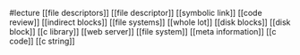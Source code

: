#lecture
[[file descriptors]]
[[file descriptor]]
[[symbolic link]]
[[code review]]
[[indirect blocks]]
[[file systems]]
[[whole lot]]
[[disk blocks]]
[[disk block]]
[[c library]]
[[web server]]
[[file system]]
[[meta information]]
[[c code]]
[[c string]]
